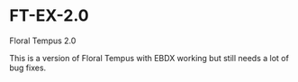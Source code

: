 # FT-EX-2.0
Floral Tempus 2.0

This is a version of Floral Tempus with EBDX working but still needs a lot of bug fixes.
